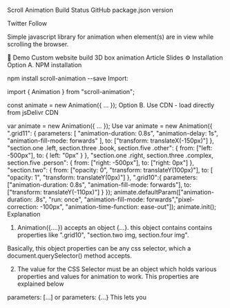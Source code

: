 Scroll Animation
Build Status GitHub package.json version

Twitter Follow

Simple javascript library for animation when element(s) are in view while scrolling the browser.

🚀 Demo
Custom website build
3D box animation
Article Slides
⚙ Installation
Option A.
NPM installation

npm install scroll-animation --save
Import:

import { Animation } from "scroll-animation";

const animate = new Animation({
  ...
});
Option B.
Use CDN - load directly from jsDelivr CDN

<script src="https://cdn.jsdelivr.net/gh/johnsonfash/scroll-animation/dist/animate.bundle.min.js"></script>

var animate = new Animation({
  ...
});
Use
var animate = new Animation({
        ".grid11": {
          parameters: [
            "animation-duration: 0.8s",
            "animation-delay: 1s",
            "animation-fill-mode: forwards"
          ],
          to: ["transform: translateX(-150px)"]
        },
        "section.one .left, section.three .book, section.five .other": {
          from: ["left: -500px"],
          to: { left: "0px" }
        },
        "section.one .right, section.three .complex, section.five .person": {
          from: ["right: -500px"],
          to: ["right: 0px"]
        },
        "section.two": {
          from: ["opacity: 0", "transform: translateY(100px)"],
          to: [ "opacity: 1", "transform: translateY(0px)"]
        },
        ".grid10":{
          parameters: ["animation-duration: 0.8s", "animation-fill-mode: forwards"],
          to: ["transform: translateY(-110px)"]
        }
      });
      animate.defaultParam(["animation-duration: .8s", "run: once", "animation-fill-mode: forwards","pixel-correction: -100px", "animation-time-function: ease-out"]);
      animate.init();
Explanation
1. Animation({....}) accepts an object {...}. this object contains contains properties like ".grid10", "section.two img, section.four img".

Basically, this object properties can be any css selector, which a document.querySelector() method accepts.

2. The value for the CSS Selector must be an object which holds various properties and values for animation to work. This properties are explained below

parameters: [...] or parameters: {...}
This lets you